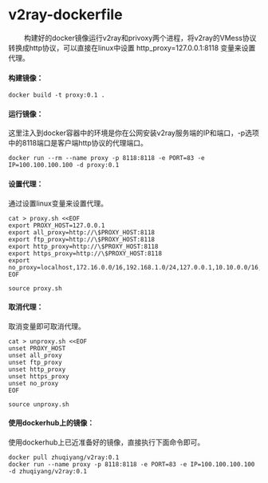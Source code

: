 # v2ray-dockerfile
&nbsp;&nbsp;&nbsp;&nbsp;&nbsp;&nbsp;&nbsp;&nbsp;构建好的docker镜像运行v2ray和privoxy两个进程，将v2ray的VMess协议转换成http协议，可以直接在linux中设置 http_proxy=127.0.0.1:8118 变量来设置代理。

#### 构建镜像：
```console
docker build -t proxy:0.1 .
```

#### 运行镜像：
这里注入到docker容器中的环境是你在公网安装v2ray服务端的IP和端口，-p选项中的8118端口是客户端http协议的代理端口。
```console
docker run --rm --name proxy -p 8118:8118 -e PORT=83 -e IP=100.100.100.100 -d proxy:0.1
```

#### 设置代理：
通过设置linux变量来设置代理。
```console
cat > proxy.sh <<EOF
export PROXY_HOST=127.0.0.1
export all_proxy=http://\$PROXY_HOST:8118
export ftp_proxy=http://\$PROXY_HOST:8118
export http_proxy=http://\$PROXY_HOST:8118
export https_proxy=http://\$PROXY_HOST:8118
export no_proxy=localhost,172.16.0.0/16,192.168.1.0/24,127.0.0.1,10.10.0.0/16,10.244.0.0/16
EOF

source proxy.sh
```

#### 取消代理：
取消变量即可取消代理。
```console
cat > unproxy.sh <<EOF
unset PROXY_HOST
unset all_proxy
unset ftp_proxy
unset http_proxy
unset https_proxy
unset no_proxy
EOF

source unproxy.sh
```

#### 使用dockerhub上的镜像：
使用dockerhub上已近准备好的镜像，直接执行下面命令即可。
```console
docker pull zhuqiyang/v2ray:0.1
docker run --name proxy -p 8118:8118 -e PORT=83 -e IP=100.100.100.100 -d zhuqiyang/v2ray:0.1
```
